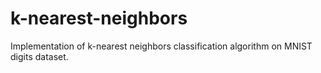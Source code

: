 # k-nearest-neighbors
Implementation of k-nearest neighbors classification algorithm on MNIST digits dataset. 
